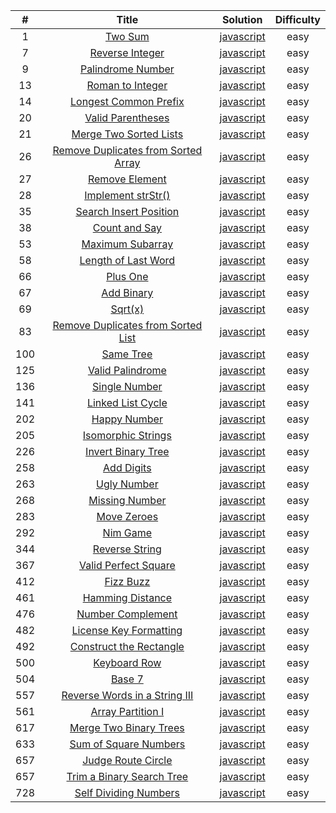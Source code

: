 |  #  |                                                         Title                                                         |                                                   Solution                                                    | Difficulty |
| :-: | :-------------------------------------------------------------------------------------------------------------------: | :-----------------------------------------------------------------------------------------------------------: | :--------: |
|  1  |                             [Two Sum](https://leetcode.com/problems/two-sum/description/)                             |             [javascript](https://github.com/pavelShen/myLeetcode/blob/master/src/0001_TwoSum.js)              |    easy    |
|  7  |                     [Reverse Integer](https://leetcode.com/problems/reverse-integer/description/)                     |         [javascript](https://github.com/pavelShen/myLeetcode/blob/master/src/0007_ReverseInteger.js)          |    easy    |
|  9  |                   [Palindrome Number](https://leetcode.com/problems/palindrome-number/description/)                   |        [javascript](https://github.com/pavelShen/myLeetcode/blob/master/src/0009_PalindromeNumber.js)         |    easy    |
| 13  |                    [Roman to Integer](https://leetcode.com/problems/roman-to-integer/description/)                    |         [javascript](https://github.com/pavelShen/myLeetcode/blob/master/src/0013_RomanToInteger.js)          |    easy    |
| 14  |               [Longest Common Prefix](https://leetcode.com/problems/longest-common-prefix/description/)               |       [javascript](https://github.com/pavelShen/myLeetcode/blob/master/src/0014_LongestCommonPrefix.js)       |    easy    |
| 20  |                   [Valid Parentheses](https://leetcode.com/problems/valid-parentheses/description/)                   |        [javascript](https://github.com/pavelShen/myLeetcode/blob/master/src/0020_ValidParentheses.js)         |    easy    |
| 21  |              [Merge Two Sorted Lists](https://leetcode.com/problems/merge-two-sorted-lists/description/)              |       [javascript](https://github.com/pavelShen/myLeetcode/blob/master/src/0021_MergeTwoSortedLists.js)       |    easy    |
| 26  | [Remove Duplicates from Sorted Array](https://leetcode.com/problems/remove-duplicates-from-sorted-array/description/) | [javascript](https://github.com/pavelShen/myLeetcode/blob/master/src/0026_RemoveDuplicatesFromSortedArray.js) |    easy    |
| 27  |                      [Remove Element](https://leetcode.com/problems/remove-element/description/)                      |          [javascript](https://github.com/pavelShen/myLeetcode/blob/master/src/0027_RemoveElement.js)          |    easy    |
| 28  |                   [Implement strStr()](https://leetcode.com/problems/implement-strstr/description/)                   |        [javascript](https://github.com/pavelShen/myLeetcode/blob/master/src/0028_Implement_strStr.js)         |    easy    |
| 35  |              [Search Insert Position](https://leetcode.com/problems/search-insert-position/description/)              |      [javascript](https://github.com/pavelShen/myLeetcode/blob/master/src/0035_SearchInsertPosition.js)       |    easy    |
| 38  |                       [Count and Say](https://leetcode.com/problems/count-and-say/description/)                       |           [javascript](https://github.com/pavelShen/myLeetcode/blob/master/src/0038_CountAndSay.js)           |    easy    |
| 53  |                    [Maximum Subarray](https://leetcode.com/problems/maximum-subarray/description/)                    |         [javascript](https://github.com/pavelShen/myLeetcode/blob/master/src/0053_MaximumSubarray.js)         |    easy    |
| 58  |                 [Length of Last Word](https://leetcode.com/problems/length-of-last-word/description/)                 |        [javascript](https://github.com/pavelShen/myLeetcode/blob/master/src/0058_LengthOfLastWord.js)         |    easy    |
| 66  |                            [Plus One](https://leetcode.com/problems/plus-one/description/)                            |             [javascript](https://github.com/pavelShen/myLeetcode/blob/master/src/0066_PlusOne.js)             |    easy    |
| 67  |                          [Add Binary](https://leetcode.com/problems/add-binary/description/)                          |            [javascript](https://github.com/pavelShen/myLeetcode/blob/master/src/0067_AddBinary.js)            |    easy    |
| 69  |                              [Sqrt(x)](https://leetcode.com/problems/sqrtx/description/)                              |              [javascript](https://github.com/pavelShen/myLeetcode/blob/master/src/0069_SqrtX.js)              |    easy    |
| 83 | [Remove Duplicates from Sorted List](https://leetcode.com/problems/remove-duplicates-from-sorted-list/description/) | [javascript](https://github.com/pavelShen/myLeetcode/blob/master/src/0083_RemoveDuplicatesFromSortedList.js) | easy |
| 100 | [Same Tree](https://leetcode.com/problems/same-tree/description/) | [javascript](https://github.com/pavelShen/myLeetcode/blob/master/src/0100_SameTree.js) | easy |
| 125 | [Valid Palindrome](https://leetcode.com/problems/valid-palindrome/description/) | [javascript](https://github.com/pavelShen/myLeetcode/blob/master/src/0125_ValidPalindrome.js) | easy |
| 136 | [Single Number](https://leetcode.com/problems/single-number/description/) | [javascript](https://github.com/pavelShen/myLeetcode/blob/master/src/0136_SingleNumber.js) | easy |
| 141 | [Linked List Cycle](https://leetcode.com/problems/linked-list-cycle/description/) | [javascript](https://github.com/pavelShen/myLeetcode/blob/master/src/0141_LinkedListCycle.js) | easy |
| 202 | [Happy Number](https://leetcode.com/problems/happy-number/description/) | [javascript](https://github.com/pavelShen/myLeetcode/blob/master/src/0202_HappyNumber.js) | easy |
| 205 | [Isomorphic Strings](https://leetcode.com/problems/isomorphic-strings/description/) | [javascript](https://github.com/pavelShen/myLeetcode/blob/master/src/0205_IsomorphicStrings.js) | easy |
| 226 | [Invert Binary Tree](https://leetcode.com/problems/invert-binary-tree/description/) | [javascript](https://github.com/pavelShen/myLeetcode/blob/master/src/0226_InvertBinaryTree.js) | easy |
| 258 | [Add Digits](https://leetcode.com/problems/add-digits/description/) | [javascript](https://github.com/pavelShen/myLeetcode/blob/master/src/0258_AddDigits.js) | easy |
| 263 | [Ugly Number](https://leetcode.com/problems/ugly-number/description/) | [javascript](https://github.com/pavelShen/myLeetcode/blob/master/src/0263_UglyNumber.js) | easy |
| 268 | [Missing Number](https://leetcode.com/problems/missing-number/description/) | [javascript](https://github.com/pavelShen/myLeetcode/blob/master/src/0268_MissingNumber.js) | easy |
| 283 | [Move Zeroes](https://leetcode.com/problems/move-zeroes/description/) | [javascript](https://github.com/pavelShen/myLeetcode/blob/master/src/0283_MoveZeroes.js) | easy |
| 292 | [Nim Game](https://leetcode.com/problems/nim-game/description/) | [javascript](https://github.com/pavelShen/myLeetcode/blob/master/src/0292_NimGame.js) | easy |
| 344 | [Reverse String](https://leetcode.com/problems/reverse-string/description/) | [javascript](https://github.com/pavelShen/myLeetcode/blob/master/src/0344_ReverseString.js) | easy |
| 367 | [Valid Perfect Square](https://leetcode.com/problems/valid-perfect-square/description/) | [javascript](https://github.com/pavelShen/myLeetcode/blob/master/src/0367_ValidPerfectSquare.js) | easy |
| 412 | [Fizz Buzz](https://leetcode.com/problems/fizz-buzz/description/) | [javascript](https://github.com/pavelShen/myLeetcode/blob/master/src/0412_FizzBuzz.js) | easy |
| 461 | [Hamming Distance](https://leetcode.com/problems/hamming-distance/description/) | [javascript](https://github.com/pavelShen/myLeetcode/blob/master/src/0461_HammingDistance.js) | easy |
| 476 | [Number Complement](https://leetcode.com/problems/number-complement/description/) | [javascript](https://github.com/pavelShen/myLeetcode/blob/master/src/0476_NumberComplement.js) | easy |
| 482 | [License Key Formatting](https://leetcode.com/problems/license-key-formatting/description/) | [javascript](https://github.com/pavelShen/myLeetcode/blob/master/src/0482_LicenseKeyFormatting.js) | easy |
| 492 | [Construct the Rectangle](https://leetcode.com/problems/construct-the-rectangle/description/) | [javascript](https://github.com/pavelShen/myLeetcode/blob/master/src/0492_ConstructTheRectangle.js) | easy |
| 500 | [Keyboard Row](https://leetcode.com/problems/keyboard-row/description/) | [javascript](https://github.com/pavelShen/myLeetcode/blob/master/src/0500_KeyboardRow.js) | easy |
| 504 | [Base 7](https://leetcode.com/problems/base-7/description/) | [javascript](https://github.com/pavelShen/myLeetcode/blob/master/src/0504_Base7.js) | easy |
| 557 | [Reverse Words in a String III](https://leetcode.com/problems/reverse-words-in-a-string-iii/description/) | [javascript](https://github.com/pavelShen/myLeetcode/blob/master/src/0557_ReverseWordsInAStringIII.js) | easy |
| 561 | [Array Partition I](https://leetcode.com/problems/array-partition-i/description/) | [javascript](https://github.com/pavelShen/myLeetcode/blob/master/src/0561_ArrayPartitionI.js) | easy |
| 617 | [Merge Two Binary Trees](https://leetcode.com/problems/merge-two-binary-trees/description/) | [javascript](https://github.com/pavelShen/myLeetcode/blob/master/src/0617_MergeTwoBinaryTrees.js) | easy |
| 633 | [Sum of Square Numbers](https://leetcode.com/problems/sum-of-square-numbers/description/) | [javascript](https://github.com/pavelShen/myLeetcode/blob/master/src/0633_SumOfSquareNumbers.js) | easy |
| 657 | [Judge Route Circle](https://leetcode.com/problems/judge-route-circle/description/) | [javascript](https://github.com/pavelShen/myLeetcode/blob/master/src/0657_JudgeRouteCircle.js) | easy |
| 657 | [Trim a Binary Search Tree](https://leetcode.com/problems/trim-a-binary-search-tree/description/) | [javascript](https://github.com/pavelShen/myLeetcode/blob/master/src/0669_TrimBinarySearchTree.js) | easy |
| 728 | [Self Dividing Numbers](https://leetcode.com/problems/self-dividing-numbers/description/) | [javascript](https://github.com/pavelShen/myLeetcode/blob/master/src/0728_SelfDividingNumbers.js) | easy |
